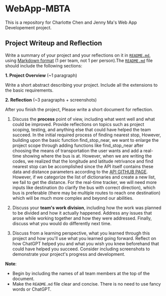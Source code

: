 # WebApp-MBTA
 This is a repository for Charlotte Chen and Jenny Ma's Web App Developement project.

## Project Writeup and Reflection


Write a summary of your project and your reflections on it in [`README.md`](README.md), using [Markdown format](https://docs.github.com/en/get-started/writing-on-github/getting-started-with-writing-and-formatting-on-github/basic-writing-and-formatting-syntax) (1 per team, not 1 per person).The [`README.md`](README.md) file should include the following sections:

**1. Project Overview** (~1 paragraph)

Write a short abstract describing your project. Include all the extensions to the basic requirements. 

**2. Reflection** (~3 paragraphs + screenshots)

After you finish the project, Please write a short document for reflection.

1. Discuss the **process** point of view, including what went well and what could be improved. Provide reflections on topics such as project scoping, testing, and anything else that could have helped the team succeed.
   In the initial required process of finding nearest stop, 
   However, building upon the basic function find_stop_near, we want to enlarge the project scope through adding functions like find_stop_near after choosing the means of transportation the user wants and add a real-time showing where the bus is at. However, when we are writing the codes, we realized that the longitude and latitude retrivance and find nearest stop can be accomplished since the API itself contains these data and distance parameters according to the [API GITHUB PAGE](https://api-v3.mbta.com/docs/swagger/index.html#/Stop/ApiWeb_StopController_index). However, if we categorize the list of dictionaries and create a new list, we fail to get the distance. For the real-time tracker, we will need more inputs like destination (to clarify the bus with correct direction), which bus is preferable (there may be multiple routes to reach one destination) which will be much more complex and beyond our abilities.  


2. Discuss your **team's work division**, including how the work was planned to be divided and how it actually happened. Address any issues that arose while working together and how they were addressed. Finally, discuss what you would do differently next time.

3. Discuss from a learning perspective, what you learned through this project and how you'll use what you learned going forward. Reflect on how ChatGPT helped you and what you wish you knew beforehand that could have helped you succeed. Consider including screenshots to demonstrate your project's progress and development.

**Note**: 
- Begin by including the names of all team members at the top of the document.
- Make the `README.md` file clear and concise. There is no need to use fancy words or ChatGPT. 
